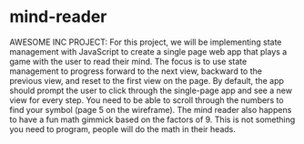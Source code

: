 # mind-reader
AWESOME INC PROJECT: For this project, we will be implementing state management with JavaScript to create a single page web app that plays a game with the user to read their mind.  The focus is to use state management to progress forward to the next view, backward to the previous view, and reset to the first view on the page.  By default, the app should prompt the user to click through the single-page app and see a new view for every step.  You need to be able to scroll through the numbers to find your symbol (page 5 on the wireframe).  The mind reader also happens to have a fun math gimmick based on the factors of 9. This is not something you need to program, people will do the math in their heads.
